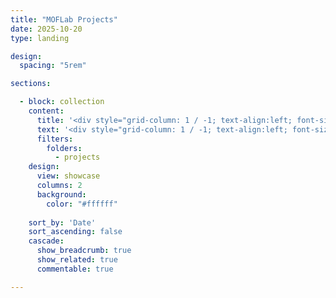```yaml
---
title: "MOFLab Projects"
date: 2025-10-20
type: landing

design:
  spacing: "5rem"

sections:

  - block: collection
    content:
      title: '<div style="grid-column: 1 / -1; text-align:left; font-size:1.6rem;">MOFLab projects</div>'
      text: '<div style="grid-column: 1 / -1; text-align:left; font-size:1.3rem;">Exploring optical fiber design, ultrafast photonics, and nonlinear fiber dynamics.</div>'
      filters:
        folders:
          - projects
    design:
      view: showcase
      columns: 2
      background: 
        color: "#ffffff"
  
    sort_by: 'Date'
    sort_ascending: false
    cascade:
      show_breadcrumb: true
      show_related: true
      commentable: true

---
```

